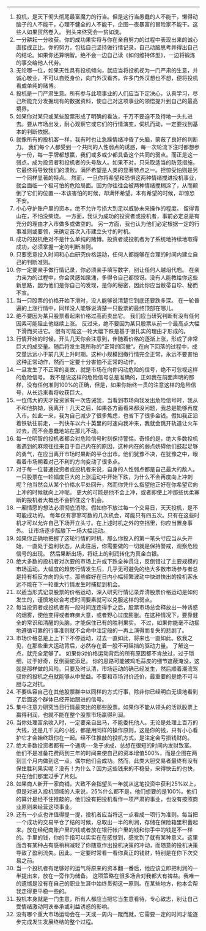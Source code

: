 -----

1. 投机，是天下彻头彻尾最富魔力的行当。但是这行当愚蠢的人不能干，懒得动脑子的人不能干，心理不健全的人不能干，企图一夜暴富的冒险家不能干。这些人如果贸然卷入。 到头来终究会一贫如洗。
2. 一分耕耘一分收获。你的成功果实将与你在亲自努力的过程中表现出来的诚心直接成正比。你的努力，包括自己坚持做行情记录，自己动脑思考并得出自己的结论。如果你还算明智。绝不会一边自己读《如何维持体型》，一边将锻炼的事交给他人代劳。
3. 无论哪一位，如果天性具有投机倾向，就应当将投机视为一门严肃的生意，并诚心敬业，不可以自贬身价，向门外汉看齐。许多门外汉想也不想，便将投机看成单纯的赌博。
4. 投机是一门严肃生意。所有参与此项事业的人们应当下定决心，认真学习，尽己所能充分发掘现有的数据资料，使自己对这项事业的领悟提升到自己的最高境界。
5. 如果你对某只或某些股票形成了明确的看法，千万不要迫不及待地一头扎进去。要从市场出发，耐心观察它或它们的行情演变，伺机而动，一定要找到基本的判断依据。
6. 就像所有的投机客一样，我有时也让急躁情绪冲昏了头脑，蒙蔽了良好的判断力。 我们每个人都受到一个共同的人性弱点的诱惑，每一次轮流下注时都想参与一份，每一手牌都想赢，我们或多或少都具备这个共同的弱点。而正是这一弱点，成为投资者和投机者的头号敌人。如果不对，只采取适当的防范措施，它最终将导致我们的溃败。满怀希望是人类的显著特点之一。担惊受怕则是另一个同样显著的特点。 然而，一旦你将希望和恐惧这两种情绪搅进投机事业，就会面临一个极可怕的危险局面。因为你往往会被两种情绪搅糊涂了，从而颠倒了它们的位置---本该害怕的时候，却满怀希望。本有希望的时候，却惊恐不安。
7. 小心守护账户里的资本，绝不允许亏损大到足以威胁未来操作的程度。 留得青山在，不怕没柴烧。 一方面，我认为成功的投资者或投机者，事前必定总是有充分的理由才入市做多或做空的。 另一方面，我也认为他们必定根据一定的行事准则或要领，来确定首次入市建立头寸的时机。
8. 成功的投机绝对不是什么单纯的赌博。投资者或投机者为了系统地持续地取得成功，必须掌握一定的判断准则。
9. 只要愿意投入时间和心血研究价格运动，任何人都能够在合理的时间内建立自己的判断准则。
10. 你一定要亲手做行情记录，你必须亲手填写数字，别让任何人越俎代庖。 在亲力亲为的过程中，你会灵感如泉涌，多得令自己都惊讶。没有人能教给你这些新思路，因为他们是你自己的发现，是你的秘密，因此你应当敝帚自珍、秘而不宣。
11. 当一只股票的价格开始下滑时，没人能够说清楚它到底还要跌多深。 在一轮普遍的上涨行情中，同样没人能够说清楚一只股票的最终顶部在哪儿。
12. 绝不要因为某只股票看起来价格过高而卖出它。 我们应当研究判断有没有任何因素可能阻止他继续上涨。 反过来，绝不要因为某只股票从前一个最高点大幅下滑而买进它。 很有可能这一轮大幅下跌是基于很扎实的理由才形成的。
13. 行情开始的时候，开头几天你会注意到，伴随着价格的逐渐上涨，形成了非常巨大的成交量。随后将发生我所称的“正常的回撤”。在向下回落的过程中，成交量远远小于前几天上升时期。这种小规模回撤行情完全正常，永远不要害怕这种正常动作，然而一定要十分害怕不正常的动作。
14. 一旦发生了不正常的变故，就是市场在向你闪动危险的信号，绝不可忽视这样的危险信号。 我不是说这样的危险信号总是准确的，正如我在前面声明的那样，没有任何准则100%的正确，但是，如果你始终一贯的注意这样的危险信号，从长远来看将收获巨大。
15. 一位伟大的天才投资家有一次告诫我，当看到市场向我发出危险信号时，我从不和他执拗，我离开！几天之后，如果各方面看来都没问题，我总是能够再度入市。如此一来，我为自己减少了很多焦虑，也省下了很多金钱。假如我正沿着铁轨往前走，一列快车以六十英里的时速向我冲来，我就会跳开轨道让火车过去，而不会愚蠢地站在那儿不动。
16. 每一位明智的投机者都会对危险信号时刻保持警惕。奇怪的是，绝大多数投机者遇到的麻烦往往来自于自己内在的原因，这种内在的弱点妨碍他们鼓起足够的勇气，在应当离开市场时果断的平仓出市。他们犹豫不决，在犹豫之中，眼看着市场朝着对己不利的方向变动了很多点。
17. 对于每一位普通投资者或投机者来说，自身的人性弱点都是自己最大的敌人。 一只股票在一轮幅度巨大的上涨运动中开始下跌，为什么不会再度向上冲刺呢？他当然会从某个价格水平处回升，然而你凭什么指望他正好在你希望它向上冲的时候就向上冲呢。 更大的可能是他不会上冲，或者即使上冲那些优柔寡断的投机者大概也不会抓住这个机会。
18. 一厢情愿的想法必须彻底消除。假如你不放过每一个交易日，天天投机，是不可能成功的。 每年仅有寥寥可数的几次机会，可能只有四五次。只有在这些时机才可以允许自己下场开立头寸。在上述时机之外的空挡里，你应当置身事外。 让市场逐步酝酿下一场大幅运动。
19. 如果你正确地把握了这轮行情的时机，那么你投入的第一笔头寸应当从头开始，一直处于盈利状态。从此往后，你需要做的一切就是保持警戒，观察危险信号的出现。 然后果断出场，将纸上的利润转化为真金白银。
20. 绝大多数的投机者对次要的市场上升或下跌全神贯注，反倒错过了主要规模的市场运动。大幅度的趋势行情发生后，几乎无可避免的绝大多数市场参与者总是持有相反方向的头寸。那些癖好在日内小幅频繁波动中快进快出的投机客永远不能在下一轮重大行情发生时捕捉到机会。
21. 以适当形式记录股票的价格运动，深入研究行情记录弄清股票价格运动是如何发生的，谨慎地综合考虑时间要素就可以克服这样的弱点。
22. 每当投资者或投机者有一段时间连连得手之后，股票市场总会释放出一种诱惑的烟雾，使他变得或者麻痹大意，或者野心过度膨胀。在这种情况下，要靠健全的常识和清醒的头脑，才能保住已有的胜利果实。 不过，如果你能毫不动摇地遵循可靠的行事准则就不会命中注定般的一再上演得而复失的悲剧了。
23. 市场价格总是上上下下不停运动，过去一直如此，将来也一直如此。依我之见，在那些重大运动背后，必然存在着一股不可阻挡的驱动力量。 了解这一点，就完全足够了。 如果你对价格运动背后的所有原因都不肯放过，过于琐细，过于好奇，反倒画蛇添足。 你的思路可能被鸡毛蒜皮的细节遮蔽淹没，这就是那样做的风险。只要及时认清，市场运动的确已经发生，然后顺着潮流驾驭你的投机之舟就能够从中受益。不要和市场讨价还价，最重要的是绝不可斗胆与之对抗。
24. 不要纵容自己在其他股票群中以同样的方式行事，除非你已经明白无误地看到了后面这个群体已经开始跟进的信号。
25. 集中注意力研究当日行情最突出的那些股票。如果你不能从领头的活跃股票上赢得利润，也就不能在整个股票市场赢得利润。
26. 当你处理富余收入时，一定要亲自出马，不能委托他人。无论是处理上百万的大钱，还是几千元的小钱，都是用同样的操作原则，这是你的钱，只有小心看护它才会始终跟你在一起。经不住推敲的投机方式，是注定会亏损钱财的。
27. 绝大多数投资者都有一个通病---急于求成，总想在很短的时间内发财致富。他们不是准备花费两到三年的时间来使自己的资本增值500%，而是企图在两到三个月内做到这一点。偶尔他们会成功。然而，此类大胆交易者最终有没有保住胜利果实呢？没有！为什么？因为这些钱来的不稳妥，来得快去的也快，只在他们那里过手了片刻。
28. 如果商人新开一家商铺，大致不会指望头一年就从这笔投资中获利25%以上，但是对进入投机领域的人来说，25%什么都不是，他们想要的是100%。他们的算计是经不住推敲的，他们没有把投机看作一项严肃的事业，也没有按照商业原则来经营这项事业。
29. 还有一小点也许值得提一提，投机者应当将这一点看成一项行为准则。每当把一个成功的交易平仓了结的时候，总取出一半的利润，存储在保险箱里积蓄起来。放在经纪商账户里的钱或者放在银行帐户里的钱和你手中的钱是不一样的。手里的钱，你的手指可以实实在在感觉到，感觉到了就有某种意义。这里面含有某种占有感稍稍减轻了你随意作出投机决策的冲动，而随意的投机决策导致了盈利流失。因此，一定要时常看一看你真正的钱财，特别是在你下次交易之前。
30. 当一个投机者有足够好的运气将原来的资本翻一番后，他应该立即把利润的一半提出来，放在一旁作为储备。 这项策略在很多场合对我都大有裨益。我唯一的遗憾是没有在自己的职业生涯中始终贯彻这一原则。在某些地方，他本会帮我走得更平稳一些的。
31. 投机本身就是一门生意，所有人都应当把它当生意看待，专心致志，别让自己受情绪激动阿谀奉承或利益诱惑的影响。
32. 没有哪个重大市场运动会在一天或一周内一蹴而就，它需要一定的时间才能逐步完成发生发展终结的整个过程。

